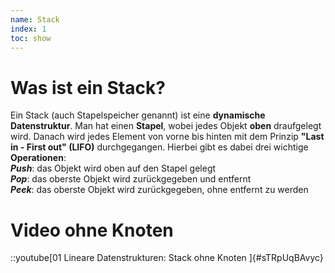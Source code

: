 ```yaml
---
name: Stack
index: 1
toc: show
---
```


# Was ist ein Stack?
Ein Stack (auch Stapelspeicher genannt) ist eine **dynamische Datenstruktur**. Man hat einen **Stapel**, wobei jedes Objekt **oben** draufgelegt wird. Danach wird jedes Element von vorne bis hinten mit dem Prinzip **"Last in - First out" (LIFO)** durchgegangen. Hierbei gibt es dabei drei wichtige **Operationen**:  
**_Push_**: das Objekt wird oben auf den Stapel gelegt  
**_Pop_**: das oberste Objekt wird zurückgegeben und entfernt  
**_Peek_**: das oberste Objekt wird zurückgegeben, ohne entfernt zu werden

# Video ohne Knoten  
::youtube[01 Lineare Datenstrukturen:  Stack ohne Knoten ]{#sTRpUqBAvyc}
